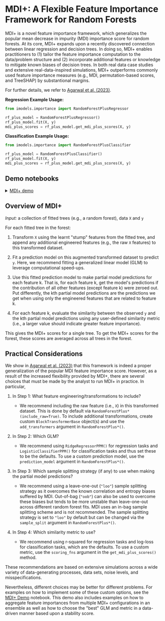 # MDI+: A Flexible Feature Importance Framework for Random Forests

MDI+ is a novel feature importance framework, which generalizes the popular mean decrease in impurity (MDI) importance score for random forests. At its core, MDI+ expands upon a recently discovered connection between linear regression and decision trees. In doing so, MDI+ enables practitioners to (1) tailor the feature importance computation to the data/problem structure and (2) incorporate additional features or knowledge to mitigate known biases of decision trees. In both real data case studies and extensive real-data-inspired simulations, MDI+ outperforms commonly used feature importance measures (e.g., MDI, permutation-based scores, and TreeSHAP) by substantional margins. 

For further details, we refer to [Agarwal et al. (2023)]().

**Regression Example Usage:**

```python
from imodels.importance import RandomForestPlusRegressor

rf_plus_model = RandomForestPlusRegressor()
rf_plus_model.fit(X, y)
mdi_plus_scores = rf_plus_model.get_mdi_plus_scores(X, y)
```

**Classification Example Usage:**

```python
from imodels.importance import RandomForestPlusClassifier

rf_plus_model = RandomForestPlusClassifier()
rf_plus_model.fit(X, y)
mdi_plus_scores = rf_plus_model.get_mdi_plus_scores(X, y)
```


## Demo notebooks

<details>
<summary><a href="notebooks/mdi_plus_demo.ipynb">MDI+ demo</a></summary>
<ul>
<li>Shows how to compute MDI+ importance scores for different tasks (regression and classification) and configurations (with flexible GLMs, scoring metrics, and custom transformations).</li>
<li>Provides starter code on how to choose the GLM and scoring metric within MDI+ via a stability metric and/or combine these fits in an ensemble</li>
</ul>
</details>


## Overview of MDI+

*Input:* a collection of fitted trees (e.g., a random forest), data `X` and `y`

For each fitted tree in the forest:

1. Transform `X` using the learnt "stump" features from the fitted tree, and append any additional engineered features (e.g., the raw `X` features) to this transformed dataset.

2. Fit a prediction model on this augmented transformed dataset to predict `y`. Here, we recommend fitting a generalized linear model (GLM) to leverage computational speed-ups.

3. Use this fitted prediction model to make partial model predictions for each feature k. That is, for each feature k, get the model's predictions if the contribution of all other features (except feature k) were zeroed out. Put differently, the kth partial model predictions are the predictions we get when using only the engineered features that are related to feature k.

4. For each feature k, evaluate the similarity between the observed `y` and the kth partial model predictions using any user-defined similarity metric (i.e., a larger value should indicate greater feature importance).

This gives the MDI+ scores for a single tree. To get the MDI+ scores for the forest, these scores are averaged across all trees in the forest. 

<!-- <p align="center">
	<img src="" width="80%">
</p>  
<p align="center">	
	<i>Overview of MDI+.</i>
</p> -->

## Practical Considerations

We show in [Agarwal et al. (2023)]() that this framework is indeed a proper generalization of the popular MDI feature importance score. However, as a result of the increased flexibility provided by MDI+, there are several choices that must be made by the analyst to run MDI+ in practice. In particular,

1. In Step 1: What feature engineering/transformations to include?
	- We recommend including the raw feature (i.e., `X`) in this transformed dataset. This is done by default via `RandomForestPlus*(include_raw=True)`. To include additional transformations, create custom `BlockTransformerBase` object(s) and use the `add_transformers` argument in `RandomForestPlus*()`.

2. In Step 2: Which GLM?
	- We recommend using `RidgeRegressorPPM()` for regression tasks and `LogisticClassifierPPM()` for classification tasks and thus set these to be the defaults. To use a custom prediction model, use the `prediction_model` argument in `RandomForestPlus*()`.

3. In Step 3: Which sample splitting strategy (if any) to use when making the partial model predictions?
	- We recommend using a leave-one-out (`"loo"`) sample splitting strategy as it overcomes the known correlation and entropy biases suffered by MDI. Out-of-bag (`"oob"`) can also be used to overcome these biases but tends to be more unstable than leave-one-out across different random forest fits. MDI uses an in-bag sample splitting scheme and is not recommended. The sample splitting strategy is set to `"loo"` by default but can be changed via the `sample_split` argument in `RandomForestPlus*()`.

4. In Step 4: Which similarity metric to use?
	- We recommend using r-squared for regression tasks and log-loss for classification tasks, which are the defaults. To use a custom metric, use the `scoring_fns` argument in the `get_mdi_plus_scores()` method.

These recommendations are based on extensive simulations across a wide variety of data-generating processes, data sets, noise levels, and misspecifications. 

Nevertheless, different choices may be better for different problems. For examples on how to implement some of these custom options, see the [MDI+ Demo](notebooks/mdi_plus_demo.ipynb) notebook. This demo also includes examples on how to aggregate feature importances from multiple MDI+ configurations in an ensemble as well as how to choose the "best" GLM and metric in a data-driven manner based upon a stability score.


